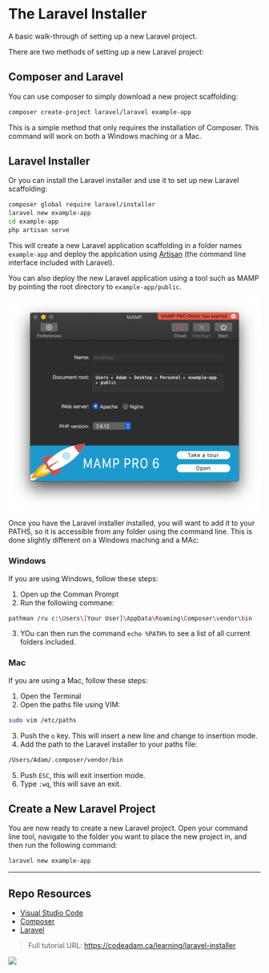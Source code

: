 # The Laravel Installer

A basic walk-through of setting up a new Laravel project.

There are two methods of setting up a new Laravel project:

## Composer and Laravel

You can use composer to simply download a new project scaffolding:

```sh
composer create-project laravel/laravel example-app
```

This is a simple method that only requires the installation of Composer. This command will work on both a Windows maching or a Mac.

## Laravel Installer

Or you can install the Laravel installer and use it to set up new Laravel scaffolding:

```sh
composer global require laravel/installer
laravel new example-app
cd example-app
php artisan serve
```

This will create a new Laravel application scaffolding in a folder names `example-app` and deploy the application using [Artisan](https://laravel.com/docs/9.x/artisan#introduction) (the command line interface included with Laravel).

You can also deploy the new Laravel application using a tool such as MAMP by pointing the root directory to `example-app/public`.

![MAMP Settings](_readme/mamp-root-folder.png)

Once you have the Laravel installer installed, you will want to add it to your PATHS, so it is accessible from any folder using the command line. This is done slightly different on a Windows maching and a MAc:

### Windows

If you are using Windows, follow these steps:

1. Open up the Comman Prompt
2. Run the following commane:

```sh
pathman /ru c:\Users\[Your User]\AppData\Roaming\Composer\vendor\bin
```

3. YOu can then run the command `echo %PATH%` to see a list of all current folders included.

### Mac

If you are using a Mac, follow these steps:

1. Open the Terminal
2. Open the paths file using VIM:

```sh
sudo vim /etc/paths
```

3. Push the `o` key. This will insert a new line and change to insertion mode.
4. Add the path to the Laravel installer to your paths file:

```sh
/Users/Adam/.composer/vendor/bin
```

5. Push `ESC`, this will exit insertion mode.
6. Type `:wq`, this will save an exit.

## Create a New Laravel Project

You are now ready to create a new Laravel project. Open your command line tool, navigate to the folder you want to place the new project in, and then run the following command:

```sh
laravel new example-app
```

---

## Repo Resources

- [Visual Studio Code](https://code.visualstudio.com/)
- [Composer](https://getcomposer.org/)
- [Laravel](https://laravel.com/)

> Full tutorial URL: https://codeadam.ca/learning/laravel-installer

<a href="https://codeadam.ca">
<img src="https://codeadam.ca/images/code-block.png" width="100">
</a>
